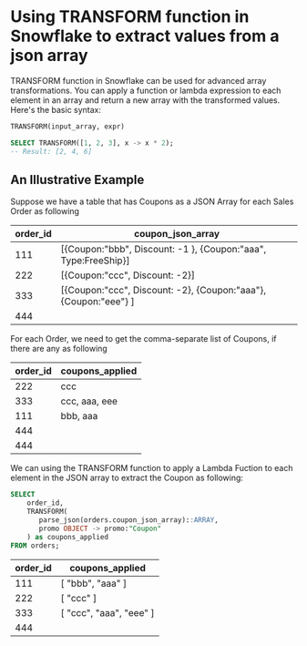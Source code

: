 # Using TRANSFORM function in Snowflake to extract values from a json array

TRANSFORM function in Snowflake can be used for advanced array transformations. You can apply a function or lambda expression to each element in an array and return a new array with the transformed values. Here's the basic syntax:

```sql
TRANSFORM(input_array, expr)
```

```sql
SELECT TRANSFORM([1, 2, 3], x -> x * 2);
-- Result: [2, 4, 6]
```

## An Illustrative Example
Suppose we have a table that has Coupons as a JSON Array for each Sales Order as following

|order_id|coupon_json_array|
|-----|--------------------------------------------------------------------------|
| 111 | [{Coupon:"bbb", Discount: -1 }, {Coupon:"aaa", Type:FreeShip}]     |
| 222 | [{Coupon:"ccc", Discount: -2}]                                        |
| 333 | [{Coupon:"ccc", Discount: -2}, {Coupon:"aaa"}, {Coupon:"eee"} ] |
| 444 |                                                                          |


For each Order, we need to get the comma-separate list of Coupons, if there are any as following

order_id | coupons_applied
-- | --
222 | ccc
333 | ccc, aaa, eee
111 | bbb, aaa
444 |  
444 |  

We can using the TRANSFORM function to apply a Lambda Fuction to each element in the JSON array to extract the Coupon as following:

```sql
SELECT
    order_id,
    TRANSFORM(
       parse_json(orders.coupon_json_array)::ARRAY,
       promo OBJECT -> promo:"Coupon"
    ) as coupons_applied
FROM orders;
```

| order_id | coupons_applied               |
|----------|-------------------------------|
| 111      | [   "bbb",   "aaa" ]          |
| 222      | [   "ccc" ]                   |
| 333      | [   "ccc",   "aaa",   "eee" ] |
| 444      |                               |
